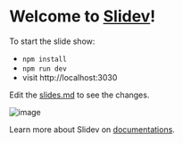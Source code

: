 # Welcome to [Slidev](https://github.com/slidevjs/slidev)!

To start the slide show:

- `npm install`
- `npm run dev`
- visit http://localhost:3030

Edit the [slides.md](./slides.md) to see the changes.

![image](https://github.com/vasilvestre/slidev-base/assets/17164385/aeb39f67-f071-48e9-8dec-0c293e9d31f7)

Learn more about Slidev on [documentations](https://sli.dev/).
